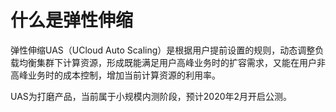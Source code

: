 # 什么是弹性伸缩

弹性伸缩UAS（UCloud Auto Scaling）是根据用户提前设置的规则，动态调整负载均衡集群下计算资源，形成既能满足用户高峰业务时的扩容需求，又能在用户非高峰业务时的成本控制，增加当前计算资源的利用率。

UAS为打磨产品，当前属于小规模内测阶段，预计2020年2月开启公测。
